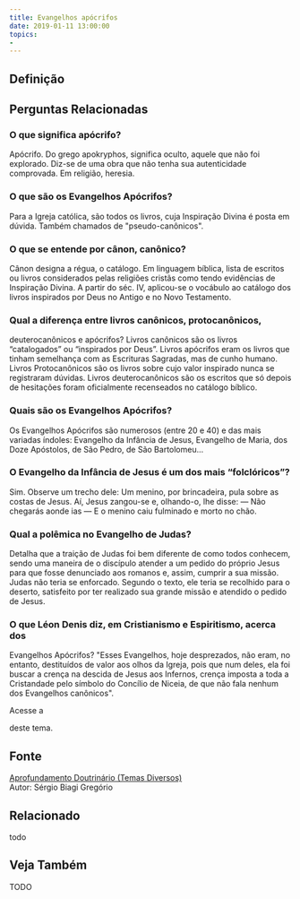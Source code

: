 ```yaml
---
title: Evangelhos apócrifos
date: 2019-01-11 13:00:00
topics: 
- 
---
```


## Definição


## Perguntas Relacionadas

### O que significa apócrifo?
Apócrifo. Do grego apokryphos, significa oculto, aquele que não
foi explorado. Diz-se de uma obra que não tenha sua autenticidade
comprovada. Em religião, heresia.
### O que são os Evangelhos Apócrifos?
Para a Igreja católica, são todos os livros, cuja Inspiração Divina é
posta em dúvida. Também chamados de "pseudo-canônicos".
### O que se entende por cânon, canônico?
Cânon designa a régua, o catálogo. Em linguagem bíblica, lista de
escritos ou livros considerados pelas religiões cristãs como tendo
evidências de Inspiração Divina. A partir do séc. IV, aplicou-se o
vocábulo ao catálogo dos livros inspirados por Deus no Antigo e no Novo
Testamento.
### Qual a diferença entre livros canônicos, protocanônicos,
deuterocanônicos e apócrifos?
Livros canônicos são os livros “catalogados” ou “inspirados por Deus”.
Livros apócrifos eram os livros que tinham semelhança com as
Escrituras Sagradas, mas de cunho humano. Livros Protocanônicos são os
livros sobre cujo valor inspirado nunca se registraram dúvidas. Livros
deuterocanônicos são os escritos que só depois de hesitações foram
oficialmente recenseados no catálogo bíblico.
### Quais são os Evangelhos Apócrifos?
Os Evangelhos Apócrifos são numerosos (entre 20 e 40) e das mais
variadas índoles: Evangelho da Infância de Jesus, Evangelho de Maria,
dos Doze Apóstolos, de São Pedro, de São Bartolomeu...

### O Evangelho da Infância de Jesus é um dos mais “folclóricos”?
Sim. Observe um trecho dele: Um menino, por brincadeira, pula sobre as
costas de Jesus. Aí, Jesus zangou-se e, olhando-o, lhe disse: — Não
chegarás aonde ias — E o menino caiu fulminado e morto no chão.

### Qual a polêmica no Evangelho de Judas?
Detalha que a traição de Judas foi bem diferente de como todos conhecem,
sendo uma maneira de o discípulo atender a um pedido do próprio Jesus
para que fosse denunciado aos romanos e, assim, cumprir a sua missão.
Judas não teria se enforcado. Segundo o texto, ele teria se recolhido
para o deserto, satisfeito por ter realizado sua grande missão e
atendido o pedido de Jesus.

### O que Léon Denis diz, em Cristianismo e Espiritismo, acerca dos
Evangelhos Apócrifos?
"Esses Evangelhos, hoje desprezados, não eram, no entanto, destituídos
de valor aos olhos da Igreja, pois que num deles, ela foi buscar a
crença na descida de Jesus aos Infernos, crença imposta a toda a
Cristandade pelo símbolo do Concílio de Niceia, de que não fala nenhum
dos Evangelhos canônicos".

Acesse a

deste tema.

## Fonte
[Aprofundamento Doutrinário (Temas Diversos)](https://sites.google.com/view/aprofundamentodoutrinario/evangelhos-apócrifos)  
Autor: Sérgio Biagi Gregório



## Relacionado
todo

## Veja Também
TODO


